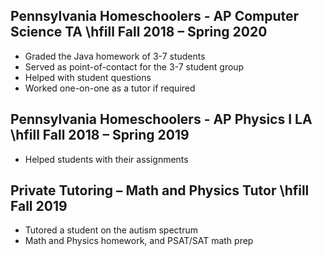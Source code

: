 ## Pennsylvania Homeschoolers - AP Computer Science TA \hfill Fall 2018 – Spring 2020
 - Graded the Java homework of 3-7 students
 - Served as point-of-contact for the 3-7 student group
 - Helped with student questions
 - Worked one-on-one as a tutor if required

## Pennsylvania Homeschoolers - AP Physics I LA \hfill Fall 2018 – Spring 2019
 - Helped students with their assignments

## Private Tutoring – Math and Physics Tutor \hfill Fall 2019
 - Tutored a student on the autism spectrum
 - Math and Physics homework, and PSAT/SAT math prep
